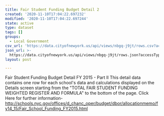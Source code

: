 ```yaml
---
title: Fair Student Funding Budget Detail 2
created: '2020-11-10T17:04:22.697232'
modified: '2020-11-10T17:04:22.697244'
state: active
type: dataset
tags: []
groups:
  - Local Government
csv_url: 'https://data.cityofnewyork.us/api/views/nbgq-j9jt/rows.csv?accessType=DOWNLOAD'
json_url: >-
  https://data.cityofnewyork.us/api/views/nbgq-j9jt/rows.json?accessType=DOWNLOAD
layout: post

---
```

Fair Student Funding Budget Detail FY 2015 - Part II This detail data contains one row for each school's data and calculations displayed on the Details screen starting from the "TOTAL FAIR STUDENT FUNDING WEIGHTED REGISTER AND FORMULA" to the bottom of the page.
Click Here for further information- http://schools.nyc.gov/offices/d_chanc_oper/budget/dbor/allocationmemo/fy14_15/Fair_School_Funding_FY2015.html
